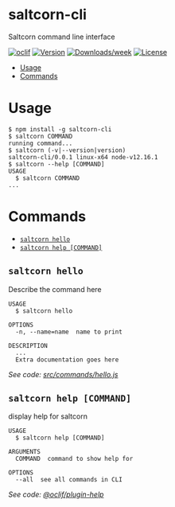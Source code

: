 saltcorn-cli
============

Saltcorn command line interface

[![oclif](https://img.shields.io/badge/cli-oclif-brightgreen.svg)](https://oclif.io)
[![Version](https://img.shields.io/npm/v/saltcorn-cli.svg)](https://npmjs.org/package/saltcorn-cli)
[![Downloads/week](https://img.shields.io/npm/dw/saltcorn-cli.svg)](https://npmjs.org/package/saltcorn-cli)
[![License](https://img.shields.io/npm/l/saltcorn-cli.svg)](https://github.com/glutamate/saltcorns/blob/master/package.json)

<!-- toc -->
* [Usage](#usage)
* [Commands](#commands)
<!-- tocstop -->
# Usage
<!-- usage -->
```sh-session
$ npm install -g saltcorn-cli
$ saltcorn COMMAND
running command...
$ saltcorn (-v|--version|version)
saltcorn-cli/0.0.1 linux-x64 node-v12.16.1
$ saltcorn --help [COMMAND]
USAGE
  $ saltcorn COMMAND
...
```
<!-- usagestop -->
# Commands
<!-- commands -->
* [`saltcorn hello`](#saltcorn-hello)
* [`saltcorn help [COMMAND]`](#saltcorn-help-command)

## `saltcorn hello`

Describe the command here

```
USAGE
  $ saltcorn hello

OPTIONS
  -n, --name=name  name to print

DESCRIPTION
  ...
  Extra documentation goes here
```

_See code: [src/commands/hello.js](https://github.com/glutamate/saltcorns/blob/v0.0.1/src/commands/hello.js)_

## `saltcorn help [COMMAND]`

display help for saltcorn

```
USAGE
  $ saltcorn help [COMMAND]

ARGUMENTS
  COMMAND  command to show help for

OPTIONS
  --all  see all commands in CLI
```

_See code: [@oclif/plugin-help](https://github.com/oclif/plugin-help/blob/v2.2.3/src/commands/help.ts)_
<!-- commandsstop -->
